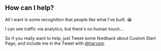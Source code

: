 ## How can I help?

All I want is some recognition that people like what I've built. 😭

I can see traffic via analytics, but there's no human touch...

So if you really want to help, just Tweet some feedback about Custom Start Page, and include me in the Tweet with [@harvzor](https://twitter.com/harvzor).

<!-- I love https://customstart.page! My favourite start page is ... Keep up the good work! -->
